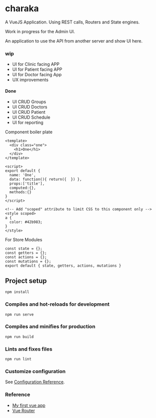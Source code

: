 # charaka

A VueJS Application. Using REST calls, Routers and State engines.

Work in progress for the Admin UI.

An application to use the API from another server and show UI here.

### wip

 - UI for Clinic facing APP
 - UI for Patient facing APP
 - UI for Doctor facing App
 - UX improvements
 
 #### Done
  - UI CRUD Groups
  - UI CRUD Doctors
  - UI CRUD Patient
  - UI CRUD Schedule
  - UI for reporting

Component boiler plate

```
<template>
  <div class="one">
    <h1>One</h1>
  </div>
</template>

<script>
export default {
  name: 'One',
  data: function(){ return({  }) },
  props:['title'],
  computed:{},
  methods:{}
}
</script>

<!-- Add "scoped" attribute to limit CSS to this component only -->
<style scoped>
a {
  color: #42b983;
}
</style>
```

For Store Modules

```
const state = {};
const getters = {};
const actions = {};
const mutations = {};
export default { state, getters, actions, mutations }
```



## Project setup
```
npm install
```

### Compiles and hot-reloads for development
```
npm run serve
```

### Compiles and minifies for production
```
npm run build
```

### Lints and fixes files
```
npm run lint
```

### Customize configuration
See [Configuration Reference](https://cli.vuejs.org/config/).


### Reference

 - [My first vue app][1]
 - [Vue Router][v-2]

















[1]: https://github.com/saumya/Vue101
[v-2]: https://router.vuejs.org/